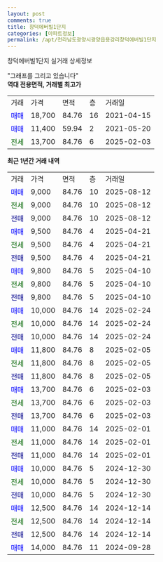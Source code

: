 ```yaml
---
layout: post
comments: true
title: 창덕에버빌1단지
categories: [아파트정보]
permalink: /apt/전라남도광양시광양읍용강리창덕에버빌1단지
---
```


창덕에버빌1단지 실거래 상세정보

<script type="text/javascript">
  google.charts.load('current', {'packages':['line', 'corechart']});
  google.charts.setOnLoadCallback(drawChart);

  function drawChart() {
    var data = new google.visualization.DataTable();
    data.addColumn('date', '거래일');
    data.addColumn('number', "매매");
    data.addColumn('number', "전세");
    data.addColumn('number', "전매");

    data.addRows([[new Date(Date.parse("2025-08-12")), 9000, null, null], [new Date(Date.parse("2025-08-12")), null, 9000, null], [new Date(Date.parse("2025-08-12")), null, null, 9000], [new Date(Date.parse("2025-04-21")), 9500, null, null], [new Date(Date.parse("2025-04-21")), null, 9500, null], [new Date(Date.parse("2025-04-21")), null, null, 9500], [new Date(Date.parse("2025-04-10")), 9800, null, null], [new Date(Date.parse("2025-04-10")), null, 9800, null], [new Date(Date.parse("2025-04-10")), null, null, 9800], [new Date(Date.parse("2025-02-24")), 10000, null, null], [new Date(Date.parse("2025-02-24")), null, 10000, null], [new Date(Date.parse("2025-02-24")), null, null, 10000], [new Date(Date.parse("2025-02-05")), 11800, null, null], [new Date(Date.parse("2025-02-05")), null, 11800, null], [new Date(Date.parse("2025-02-05")), null, null, 11800], [new Date(Date.parse("2025-02-03")), 13700, null, null], [new Date(Date.parse("2025-02-03")), null, 13700, null], [new Date(Date.parse("2025-02-03")), null, null, 13700], [new Date(Date.parse("2025-02-01")), 11000, null, null], [new Date(Date.parse("2025-02-01")), null, 11000, null], [new Date(Date.parse("2025-02-01")), null, null, 11000], [new Date(Date.parse("2024-12-30")), 10000, null, null], [new Date(Date.parse("2024-12-30")), null, 10000, null], [new Date(Date.parse("2024-12-30")), null, null, 10000], [new Date(Date.parse("2024-12-14")), 12500, null, null], [new Date(Date.parse("2024-12-14")), null, 12500, null], [new Date(Date.parse("2024-12-14")), null, null, 12500], [new Date(Date.parse("2024-09-28")), 14000, null, null]]);

    var options = {
      hAxis: {
        format: 'yyyy/MM/dd'
      },    
      lineWidth: 0,
      pointsVisible: true,    
      title: '최근 1년간 유형별 실거래가 분포',
      legend: { position: 'bottom' }
    };

    var formatter = new google.visualization.NumberFormat({pattern:'###,###'} );
    formatter.format(data, 1);
    formatter.format(data, 2);
    
    setTimeout(function() {
        var chart = new google.visualization.LineChart(document.getElementById('columnchart_material'));
        chart.draw(data, (options));
        document.getElementById('loading').style.display = 'none';
    }, 200);
  }
</script>


<div id="loading" style="z-index:20; display: block; margin-left: 0px">"그래프를 그리고 있습니다"</div>
<div id="columnchart_material" style="width: 95%; margin-left: 0px; display: block"></div>
<!-- contents start -->
<b>역대 전용면적, 거래별 최고가</b>
<table class="sortable">
    <tr>
      <td>거래</td>
      <td>가격</td>
      <td>면적</td>
      <td>층</td>
      <td>거래일</td>
    </tr>
        <tr>
          <td><a style="color: blue">매매</a></td>
          <td>18,700</td>
          <td>84.76</td>
          <td>16</td>
          <td>2021-04-15</td>
        </tr>            <tr>
          <td><a style="color: blue">매매</a></td>
          <td>11,400</td>
          <td>59.94</td>
          <td>2</td>
          <td>2021-05-20</td>
        </tr>        
        <tr>
              <td><a style="color: darkgreen">전세</a></td>
              <td>13,700</td>
              <td>84.76</td>
              <td>6</td>
              <td>2025-02-03</td>
            </tr>        
    
</table>

<b>최근 1년간 거래 내역</b>

<table class="sortable">
    <tr>
      <td>거래</td>
      <td>가격</td>
      <td>면적</td>
      <td>층</td>
      <td>거래일</td>
    </tr>
    <tr>
      <td><a style="color: blue">매매</a></td>
      <td>9,000</td>
      <td>84.76</td>
      <td>10</td>
      <td>2025-08-12</td>
    </tr>          <tr>
      <td><a style="color: darkgreen">전세</a></td>
      <td>9,000</td>
      <td>84.76</td>
      <td>10</td>
      <td>2025-08-12</td>
    </tr>          <tr>
      <td><a style="color: darkblue">전매</a></td>
      <td>9,000</td>
      <td>84.76</td>
      <td>10</td>
      <td>2025-08-12</td>
    </tr>          <tr>
      <td><a style="color: blue">매매</a></td>
      <td>9,500</td>
      <td>84.76</td>
      <td>4</td>
      <td>2025-04-21</td>
    </tr>          <tr>
      <td><a style="color: darkgreen">전세</a></td>
      <td>9,500</td>
      <td>84.76</td>
      <td>4</td>
      <td>2025-04-21</td>
    </tr>          <tr>
      <td><a style="color: darkblue">전매</a></td>
      <td>9,500</td>
      <td>84.76</td>
      <td>4</td>
      <td>2025-04-21</td>
    </tr>          <tr>
      <td><a style="color: blue">매매</a></td>
      <td>9,800</td>
      <td>84.76</td>
      <td>5</td>
      <td>2025-04-10</td>
    </tr>          <tr>
      <td><a style="color: darkgreen">전세</a></td>
      <td>9,800</td>
      <td>84.76</td>
      <td>5</td>
      <td>2025-04-10</td>
    </tr>          <tr>
      <td><a style="color: darkblue">전매</a></td>
      <td>9,800</td>
      <td>84.76</td>
      <td>5</td>
      <td>2025-04-10</td>
    </tr>          <tr>
      <td><a style="color: blue">매매</a></td>
      <td>10,000</td>
      <td>84.76</td>
      <td>14</td>
      <td>2025-02-24</td>
    </tr>          <tr>
      <td><a style="color: darkgreen">전세</a></td>
      <td>10,000</td>
      <td>84.76</td>
      <td>14</td>
      <td>2025-02-24</td>
    </tr>          <tr>
      <td><a style="color: darkblue">전매</a></td>
      <td>10,000</td>
      <td>84.76</td>
      <td>14</td>
      <td>2025-02-24</td>
    </tr>          <tr>
      <td><a style="color: blue">매매</a></td>
      <td>11,800</td>
      <td>84.76</td>
      <td>8</td>
      <td>2025-02-05</td>
    </tr>          <tr>
      <td><a style="color: darkgreen">전세</a></td>
      <td>11,800</td>
      <td>84.76</td>
      <td>8</td>
      <td>2025-02-05</td>
    </tr>          <tr>
      <td><a style="color: darkblue">전매</a></td>
      <td>11,800</td>
      <td>84.76</td>
      <td>8</td>
      <td>2025-02-05</td>
    </tr>          <tr>
      <td><a style="color: blue">매매</a></td>
      <td>13,700</td>
      <td>84.76</td>
      <td>6</td>
      <td>2025-02-03</td>
    </tr>          <tr>
      <td><a style="color: darkgreen">전세</a></td>
      <td>13,700</td>
      <td>84.76</td>
      <td>6</td>
      <td>2025-02-03</td>
    </tr>          <tr>
      <td><a style="color: darkblue">전매</a></td>
      <td>13,700</td>
      <td>84.76</td>
      <td>6</td>
      <td>2025-02-03</td>
    </tr>          <tr>
      <td><a style="color: blue">매매</a></td>
      <td>11,000</td>
      <td>84.76</td>
      <td>14</td>
      <td>2025-02-01</td>
    </tr>          <tr>
      <td><a style="color: darkgreen">전세</a></td>
      <td>11,000</td>
      <td>84.76</td>
      <td>14</td>
      <td>2025-02-01</td>
    </tr>          <tr>
      <td><a style="color: darkblue">전매</a></td>
      <td>11,000</td>
      <td>84.76</td>
      <td>14</td>
      <td>2025-02-01</td>
    </tr>          <tr>
      <td><a style="color: blue">매매</a></td>
      <td>10,000</td>
      <td>84.76</td>
      <td>5</td>
      <td>2024-12-30</td>
    </tr>          <tr>
      <td><a style="color: darkgreen">전세</a></td>
      <td>10,000</td>
      <td>84.76</td>
      <td>5</td>
      <td>2024-12-30</td>
    </tr>          <tr>
      <td><a style="color: darkblue">전매</a></td>
      <td>10,000</td>
      <td>84.76</td>
      <td>5</td>
      <td>2024-12-30</td>
    </tr>          <tr>
      <td><a style="color: blue">매매</a></td>
      <td>12,500</td>
      <td>84.76</td>
      <td>14</td>
      <td>2024-12-14</td>
    </tr>          <tr>
      <td><a style="color: darkgreen">전세</a></td>
      <td>12,500</td>
      <td>84.76</td>
      <td>14</td>
      <td>2024-12-14</td>
    </tr>          <tr>
      <td><a style="color: darkblue">전매</a></td>
      <td>12,500</td>
      <td>84.76</td>
      <td>14</td>
      <td>2024-12-14</td>
    </tr>          <tr>
      <td><a style="color: blue">매매</a></td>
      <td>14,000</td>
      <td>84.76</td>
      <td>11</td>
      <td>2024-09-28</td>
    </tr>      </table>
<!-- contents end -->    

